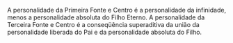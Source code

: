 ﻿A personalidade da Primeira Fonte e Centro é a personalidade da infinidade, menos a personalidade absoluta do Filho Eterno. A personalidade da Terceira Fonte e Centro é a conseqüência superaditiva da união da personalidade liberada do Pai e da personalidade absoluta do Filho.